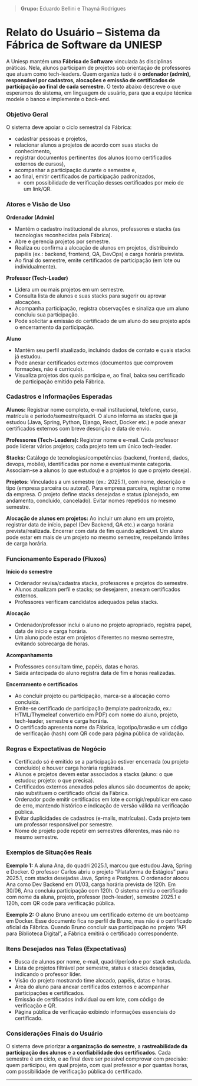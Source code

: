 > **Grupo:** Eduardo Bellini e Thayná Rodrigues

# **Relato do Usuário – Sistema da Fábrica de Software da UNIESP**

A Uniesp mantém uma **Fábrica de Software** vinculada às disciplinas práticas. Nela, alunos participam de projetos sob orientação de professores que atuam como tech-leaders. Quem organiza tudo é o **ordenador (admin), responsável por cadastros, alocações e emissão de certificados de participação ao final de cada semestre.** O texto abaixo descreve o que esperamos do sistema, em linguagem de usuário, para que a equipe técnica modele o banco e implemente o back-end.

### **Objetivo Geral**

O sistema deve apoiar o ciclo semestral da Fábrica: 

- cadastrar pessoas e projetos,
- relacionar alunos a projetos de acordo com suas stacks de conhecimento,
- registrar documentos pertinentes dos alunos (como certificados externos de cursos),
- acompanhar a participação durante o semestre e,
- ao final, emitir certificados de participação padronizados,
    - com possibilidade de verificação desses certificados por meio de um link/QR.

### **Atores e Visão de Uso**

**Ordenador (Admin)**

- Mantém o cadastro institucional de alunos, professores e stacks (as tecnologias reconhecidas pela Fábrica).
- Abre e gerencia projetos por semestre.
- Realiza ou confirma a alocação de alunos em projetos, distribuindo papéis (ex.: backend, frontend, QA, DevOps) e carga horária prevista.
- Ao final do semestre, emite certificados de participação (em lote ou individualmente).

**Professor (Tech-Leader)**

- Lidera um ou mais projetos em um semestre.
- Consulta lista de alunos e suas stacks para sugerir ou aprovar alocações.
- Acompanha participação, registra observações e sinaliza que um aluno concluiu sua participação.
- Pode solicitar a emissão do certificado de um aluno do seu projeto após o encerramento da participação.

**Aluno**

- Mantém seu perfil atualizado, incluindo dados de contato e quais stacks já estudou.
- Pode anexar certificados externos (documentos que comprovem formações, não é currículo).
- Visualiza projetos dos quais participa e, ao final, baixa seu certificado de participação emitido pela Fábrica.

### **Cadastros e Informações Esperadas**

**Alunos:** Registrar nome completo, e-mail institucional, telefone, curso, matrícula e período/semestre/quadri. O aluno informa as stacks que já estudou (Java, Spring, Python, Django, React, Docker etc.) e pode anexar certificados externos com breve descrição e data de envio.

**Professores (Tech-Leaders):** Registrar nome e e-mail. Cada professor pode liderar vários projetos; cada projeto tem um único tech-leader.

**Stacks:** Catálogo de tecnologias/competências (backend, frontend, dados, devops, mobile), identificadas por nome e eventualmente categoria. Associam-se a alunos (o que estudou) e a projetos (o que o projeto deseja).

**Projetos:** Vinculados a um semestre (ex.: 2025.1), com nome, descrição e tipo (empresa parceira ou autoral). Para empresa parceira, registrar o nome da empresa. O projeto define stacks desejadas e status (planejado, em andamento, concluído, cancelado). Evitar nomes repetidos no mesmo semestre.

**Alocação de alunos em projetos:** Ao incluir um aluno em um projeto, registrar data de início, papel (Dev Backend, QA etc.) и carga horária prevista/realizada. Encerrar com data de fim quando aplicável. Um aluno pode estar em mais de um projeto no mesmo semestre, respeitando limites de carga horária.

### **Funcionamento Esperado (Fluxos)**

**Início do semestre**

- Ordenador revisa/cadastra stacks, professores e projetos do semestre.
- Alunos atualizam perfil e stacks; se desejarem, anexam certificados externos.
- Professores verificam candidatos adequados pelas stacks.

**Alocação**

- Ordenador/professor inclui o aluno no projeto apropriado, registra papel, data de início e carga horária.
- Um aluno pode estar em projetos diferentes no mesmo semestre, evitando sobrecarga de horas.

**Acompanhamento**

- Professores consultam time, papéis, datas e horas.
- Saída antecipada do aluno registra data de fim e horas realizadas.

**Encerramento e certificados**

- Ao concluir projeto ou participação, marca-se a alocação como concluída.
- Emite-se certificado de participação (template padronizado, ex.: HTML/Thymeleaf convertido em PDF) com nome do aluno, projeto, tech-leader, semestre e carga horária.
- O certificado apresenta nome da Fábrica, logotipo/brasão e um código de verificação (hash) com QR code para página pública de validação.

### **Regras e Expectativas de Negócio**

- Certificado só é emitido se a participação estiver encerrada (ou projeto concluído) e houver carga horária registrada.
- Alunos e projetos devem estar associados a stacks (aluno: o que estudou; projeto: o que precisa).
- Certificados externos anexados pelos alunos são documentos de apoio; não substituem o certificado oficial da Fábrica.
- Ordenador pode emitir certificados em lote e corrigir/republicar em caso de erro, mantendo histórico e indicação de versão válida na verificação pública.
- Evitar duplicidades de cadastros (e-mails, matrículas). Cada projeto tem um professor responsável por semestre.
- Nome de projeto pode repetir em semestres diferentes, mas não no mesmo semestre.

### **Exemplos de Situações Reais**

**Exemplo 1:** A aluna Ana, do quadri 2025.1, marcou que estudou Java, Spring e Docker. O professor Carlos abriu o projeto “Plataforma de Estágios” para 2025.1, com stacks desejadas Java, Spring e Postgres. O ordenador alocou Ana como Dev Backend em 01/03, carga horária prevista de 120h. Em 30/06, Ana concluiu participação com 120h. O sistema emitiu o certificado com nome da aluna, projeto, professor (tech-leader), semestre 2025.1 e 120h, com QR code para verificação pública.

**Exemplo 2:** O aluno Bruno anexou um certificado externo de um bootcamp em Docker. Esse documento fica no perfil de Bruno, mas não é o certificado oficial da Fábrica. Quando Bruno concluir sua participação no projeto “API para Biblioteca Digital”, a Fábrica emitirá o certificado correspondente.

### **Itens Desejados nas Telas (Expectativas)**

- Busca de alunos por nome, e-mail, quadri/período e por stack estudada.
- Lista de projetos filtrável por semestre, status e stacks desejadas, indicando o professor líder.
- Visão do projeto mostrando time alocado, papéis, datas e horas.
- Área do aluno para anexar certificados externos e acompanhar participações e certificados.
- Emissão de certificados individual ou em lote, com código de verificação e QR.
- Página pública de verificação exibindo informações essenciais do certificado.

### **Considerações Finais do Usuário**

O sistema deve priorizar **a organização do semestre**, a **rastreabilidade da participação dos alunos** e a **confiabilidade dos certificados.** Cada semestre é um ciclo, e ao final deve ser possível comprovar com precisão: quem participou, em qual projeto, com qual professor e por quantas horas, com possibilidade de verificação pública do certificado.

---